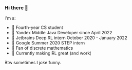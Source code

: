 ### Hi there 👋

I'm a:
- 🌈 Fourth-year CS student
- 🦏 Yandex Middle Java Developer since April 2022
- 🦄 Jetbrains Deep RL intern October 2020 - January 2022
- 🥦 Google Summer 2020 STEP intern
- 💚 Fan of discrete mathematics
- 🐷 Currently making RL great (and work) 


Btw sometimes I joke funny.
